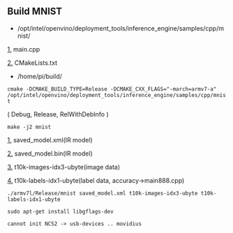 ## Build MNIST

- /opt/intel/openvino/deployment_tools/inference_engine/samples/cpp/mnist/

[1.](https://github.com/system-software-lab/nrf20/blob/main/vino119/mnist/main.cpp) main.cpp

[2.](https://github.com/system-software-lab/nrf20/blob/main/vino119/mnist/CMakeLists.txt) CMakeLists.txt

- /home/pi/build/

`
cmake -DCMAKE_BUILD_TYPE=Release -DCMAKE_CXX_FLAGS="-march=armv7-a" /opt/intel/openvino/deployment_tools/inference_engine/samples/cpp/mnist
`

( Debug, Release, RelWithDebInfo )



`
make -j2 mnist
`

[1.](https://github.com/system-software-lab/nrf20/blob/main/vino119/saved_model.xml) saved_model.xml(IR model)

[2.](https://github.com/system-software-lab/nrf20/blob/main/vino119/saved_model.bin) saved_model.bin(IR model)

[3.](https://github.com/system-software-lab/nrf20/blob/main/vino119/t10k-images-idx3-ubyte) t10k-images-idx3-ubyte(image data)

[4.](https://github.com/system-software-lab/nrf20/blob/main/vino119/t10k-labels-idx1-ubyte) t10k-labels-idx1-ubyte(label data, accuracy->main888.cpp)


`
./armv7l/Release/mnist saved_model.xml t10k-images-idx3-ubyte t10k-labels-idx1-ubyte
`

`
sudo apt-get install libgflags-dev
`

`
cannot init NCS2 -> usb-devices .. movidius 
`
